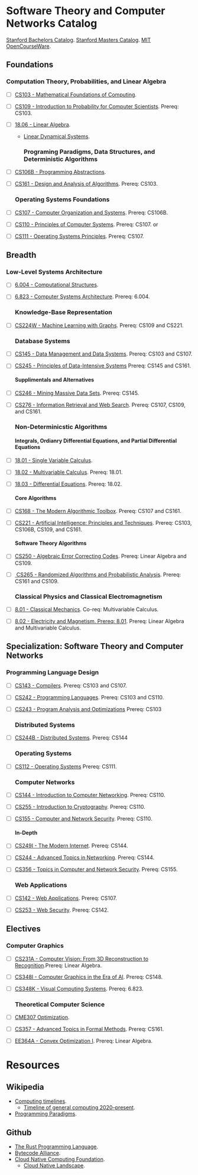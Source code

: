 # Software Theory and Computer Networks Catalog

[Stanford Bachelors Catalog](https://bulletin.stanford.edu/programs/CS-BS).
[Stanford Masters Catalog](https://bulletin.stanford.edu/programs/CS-MS).
[MIT OpenCourseWare](https://ocw.mit.edu/search/).

## Foundations

### Computation Theory, Probabilities, and Linear Algebra

- [ ] [CS103 - Mathematical Foundations of Computing](https://web.stanford.edu/class/cs103/schedule.html).
- [ ] [CS109 - Introduction to Probability for Computer Scientists](https://web.stanford.edu/class/cs109/). Prereq: 
  CS103.
- [ ] [18.06 - Linear Algebra](https://ocw.mit.edu/courses/18-06sc-linear-algebra-fall-2011/pages/syllabus/).
  - [Linear Dynamical Systems](http://ee263.stanford.edu/lectures.html).
    
    ### Programing Paradigms, Data Structures, and Deterministic Algorithms
- [ ] [CS106B - Programming Abstractions](https://web.stanford.edu/class/cs106b/).
- [ ] [CS161 - Design and Analysis of Algorithms](https://web.stanford.edu/class/archive/cs/cs161/cs161.1166/). Prereq: CS103.
  
  ### Operating Systems Foundations
- [ ] [CS107 - Computer Organization and Systems](https://web.stanford.edu/class/archive/cs/cs107/cs107.1232/). Prereq: CS106B.
- [ ] [CS110 - Principles of Computer Systems](https://web.stanford.edu/class/cs110/). Prereq: CS107.
  or
- [ ] [CS111 - Operating Systems Principles](https://web.stanford.edu/class/cs111/spring22/). Prereq: CS107.

## Breadth

### Low-Level Systems Architecture

- [ ] [6.004 - Computational Structures](https://ocw.mit.edu/courses/6-004-computation-structures-spring-2017/). 
- [ ] [6.823 - Computer Systems Architecture](https://ocw.mit.edu/courses/6-823-computer-system-architecture-fall-2005/).
  Prereq: 6.004.
  
  ### Knowledge-Base Representation
- [ ] [CS224W - Machine Learning with Graphs](https://web.stanford.edu/class/cs224w/). Prereq: CS109 and CS221.
  
  ### Database Systems
- [ ] [CS145 - Data Management and Data Systems](https://cs145-fa19.github.io/#). Prereq: CS103 and CS107. 
- [ ] [CS245 - Principles of Data-Intensive Systems](https://web.stanford.edu/class/cs245/) Prereq: CS145 and CS161.
  
  #### Supplimentals and Alternatives
- [ ] [CS246 - Mining Massive Data Sets](https://web.stanford.edu/class/cs246/). Prereq: CS145.
- [ ] [CS276 - Information Retrieval and Web Search](https://web.stanford.edu/class/cs276/index.html). Prereq: CS107, CS109, and CS161.
  
  ### Non-Determinicstic Algorithms
  
  #### Integrals, Ordianry Differential Equations, and Partial Differential Equations
- [ ] [18.01 - Single Variable Calculus](https://ocw.mit.edu/courses/18-01sc-single-variable-calculus-fall-2010/pages/syllabus/).
- [ ] [18.02 - Multivariable Calculus](https://ocw.mit.edu/courses/18-02sc-multivariable-calculus-fall-2010/pages/syllabus/). Prereq: 18.01.
- [ ] [18.03 - Differential Equations](https://ocw.mit.edu/courses/18-03sc-differential-equations-fall-2011/). Prereq: 
  18.02.
  
  #### Core Algorithms
- [ ] [CS168 - The Modern Algorithmic Toolbox](https://web.stanford.edu/class/cs168/). Prereq: CS107 and CS161. 
- [ ] [CS221 - Artificial Intelligence: Principles and Techniques](https://stanford-cs221.github.io/spring2022/).
  Prereq: CS103, CS106B, CS109, and CS161.
  #### Software Theory Algorithms
- [ ] [CS250 - Algebraic Error Correcting Codes](https://web.stanford.edu/class/cs250/). Prereq: Linear Algebra and
  CS109.
- [ ] [ CS265 - Randomized Algorithms and Probabilistic Analysis](https://web.stanford.edu/class/cs265/). Prereq: CS161 and CS109.
  
  ### Classical Physics and Classical Electromagnetism
- [ ] [8.01 - Classical Mechanics](https://ocw.mit.edu/courses/physics/8-01sc-classical-mechanics-fall-2016/). Co-req: Multivariable Calculus.
- [ ] [8.02 - Electricity and Magnetism. Prereq: 8.01](https://ocw.mit.edu/courses/physics/8-02-physics-ii-electricity-and-magnetism-spring-2007/). Prereq: Linear Algebra and Multivariable Calculus.

## Specialization: Software Theory and Computer Networks

### Programming Language Design

- [ ] [CS143 - Compilers](https://web.stanford.edu/class/cs143/). Prereq: CS103 and CS107.
- [ ] [CS242 - Programming Languages](https://stanford-cs242.github.io/f19/). Prereq: CS103 and CS110.
- [ ] [CS243 - Program Analysis and Optimizations](https://suif.stanford.edu/~courses/cs243/#handouts) Prereq: CS103
  
  ### Distributed Systems
- [ ] [CS244B - Distributed Systems](https://www.scs.stanford.edu/20sp-cs244b/). Prereq: CS144
  
  ### Operating Systems
- [ ] [CS112 - Operating Systems](https://www.scs.stanford.edu/22wi-cs212/) Prereq: CS111.
  
  ### Computer Networks
- [ ] [CS144 - Introduction to Computer Networking](https://cs144.github.io/). Prereq: CS110.
- [ ] [CS255 - Introduction to Cryptography](https://crypto.stanford.edu/~dabo/cs255/syllabus.html). Prereq: CS110.
- [ ] [CS155 - Computer and Network Security](https://cs155.stanford.edu/syllabus.html). Prereq: CS110.
  
  #### In-Depth
- [ ] [CS249I - The Modern Internet](https://cs249i.stanford.edu/). Prereq: CS144.
- [ ] [CS244 -  Advanced Topics in Networking](https://2022-cs244.github.io/). Prereq: CS144.
- [ ] [CS356 - Topics in Computer and Network Security](https://cs356.stanford.edu/). Prereq: CS155.
  
  ### Web Applications
- [ ] [CS142 - Web Applications](https://web.stanford.edu/class/cs142/index.html). Prereq: CS107.
- [ ] [CS253 - Web Security](https://web.stanford.edu/class/cs253/). Prereq: CS142.

## Electives

### Computer Graphics

- [ ] [CS231A - Computer Vision: From 3D Reconstruction to Recognition](https://web.stanford.edu/class/cs231a/).Prereq: Linear Algebra.
- [ ] [CS348I - Computer Graphics in the Era of AI](http://cs348i.stanford.edu/#home). Prereq: CS148.
- [ ] [CS348K - Visual Computing Systems](https://gfxcourses.stanford.edu/cs348k/spring22). Prereq: 6.823.
  
  ### Theoretical Computer Science
- [ ] [CME307 Optimization](https://web.stanford.edu/class/msande311/handout.shtml).
- [ ] [CS357 - Advanced Topics in Formal Methods](https://web.stanford.edu/class/cs357/). Prereq: CS161.
- [ ] [EE364A - Convex Optimization I](https://web.stanford.edu/class/ee364a/lectures.html). Prereq: Linear Algebra.

# Resources
## Wikipedia
- [Computing timelines](https://en.wikipedia.org/wiki/Category:Computing_timelines).
  - [Timeline of general computing 2020–present](https://en.wikipedia.org/wiki/Timeline_of_computing_2020%E2%80%93present).
- [Programming Paradigms](https://en.wikipedia.org/wiki/Programming_paradigm).
## Github
- [The Rust Programming Language](https://github.com/rust-lang).
- [Bytecode Alliance](https://github.com/bytecodealliance).
- [Cloud Native Computing Foundation](https://github.com/cncf).
  - [Cloud Native Landscape](https://landscape.cncf.io/?project=hosted,member&license=open-source&zoom=80).


